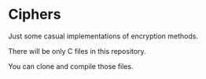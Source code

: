 # Ciphers
Just some casual implementations of encryption methods.

There will be only C files in this repository.

You can clone and compile those files.
